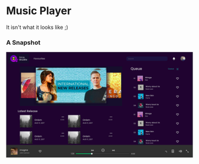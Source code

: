 # Music Player

It isn't what it looks like ;)

### A Snapshot
<div align="center">
    <img src="./assets/music_player.png"
</div>
